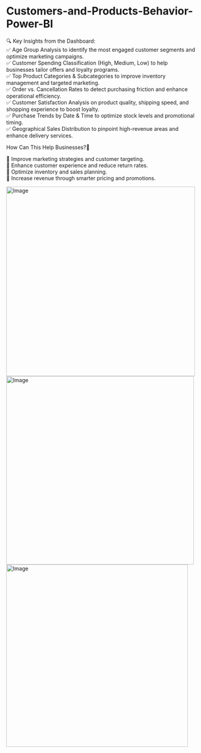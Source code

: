 # Customers-and-Products-Behavior-Power-BI

🔍 Key Insights from the Dashboard:  
✅ Age Group Analysis to identify the most engaged customer segments and optimize marketing campaigns.  
✅ Customer Spending Classification (High, Medium, Low) to help businesses tailor offers and loyalty programs.  
✅ Top Product Categories & Subcategories to improve inventory management and targeted marketing.  
✅ Order vs. Cancellation Rates to detect purchasing friction and enhance operational efficiency.  
✅ Customer Satisfaction Analysis on product quality, shipping speed, and shopping experience to boost loyalty.  
✅ Purchase Trends by Date & Time to optimize stock levels and promotional timing.  
✅ Geographical Sales Distribution to pinpoint high-revenue areas and enhance delivery services.  

How Can This Help Businesses?🚀

🔹 Improve marketing strategies and customer targeting.  
🔹 Enhance customer experience and reduce return rates.  
🔹 Optimize inventory and sales planning.  
🔹 Increase revenue through smarter pricing and promotions.  


<img width="503" alt="Image" src="https://github.com/user-attachments/assets/c80bba23-f7a5-43ec-86cb-907efc0fda46" />

<img width="500" alt="Image" src="https://github.com/user-attachments/assets/1e79fd1b-567f-493f-af77-bc304041a06b" />

<img width="484" alt="Image" src="https://github.com/user-attachments/assets/50d6238d-827c-4328-b783-c69b444a04be" />
